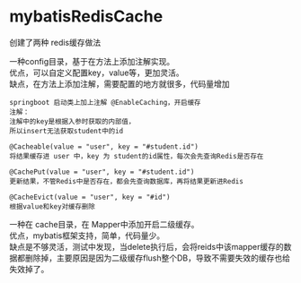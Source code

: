 # mybatisRedisCache

创建了两种 redis缓存做法

一种config目录，基于在方法上添加注解实现。  
  优点，可以自定义配置key，value等，更加灵活。  
  缺点，在方法上添加注解，需要配置的地方就很多，代码量增加

    springboot 启动类上加上注解 @EnableCaching，开启缓存
    注解：
    注解中的key是根据入参时获取的内部值，
    所以insert无法获取student中的id
    
    @Cacheable(value = "user", key = "#student.id")
    将结果缓存进 user 中，key 为 student的id属性，每次会先查询Redis是否存在
    
    @CachePut(value = "user", key = "#student.id")
    更新结果，不管Redis中是否存在，都会先查询数据库，再将结果更新进Redis
    
    @CacheEvict(value = "user", key = "#id")
    根据value和key对缓存删除

一种在 cache目录，在 Mapper中添加开启二级缓存。  
  优点，mybatis框架支持，简单，代码量少。  
  缺点是不够灵活，测试中发现，当delete执行后，会将reids中该mapper缓存的数据都删除掉，主要原因是因为二级缓存flush整个DB，导致不需要失效的缓存也给失效掉了。  

